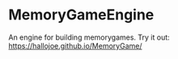 # MemoryGameEngine
An engine for building memorygames. Try it out: https://hallojoe.github.io/MemoryGame/
